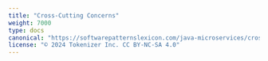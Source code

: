 ```yaml
---
title: "Cross-Cutting Concerns"
weight: 7000
type: docs
canonical: "https://softwarepatternslexicon.com/java-microservices/cross-cutting-concerns"
license: "© 2024 Tokenizer Inc. CC BY-NC-SA 4.0"
---
```

